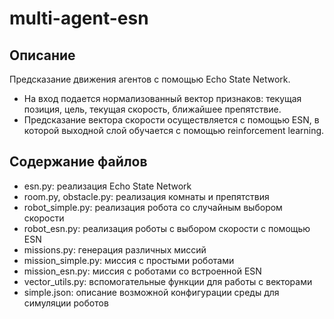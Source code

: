 # multi-agent-esn
## Описание
Предсказание движения агентов с помощью Echo State Network.
 - На вход подается нормализованный вектор признаков: текущая позиция, цель, текущая скорость, ближайшее препятствие.
 - Предсказание вектора скорости осуществляется с помощью ESN, в которой выходной слой обучается с помощью reinforcement learning.

## Содержание файлов
- esn.py: реализация Echo State Network
- room.py, obstacle.py: реализация комнаты и препятствия
- robot_simple.py: реализация робота со случайным выбором скорости
- robot_esn.py: реализация роботы с выбором скорости с помощью ESN
- missions.py: генерация различных миссий
- mission_simple.py: миссия с простыми роботами
- mission_esn.py: миссия с роботами со встроенной ESN
- vector_utils.py: вспомогательные функции для работы с векторами
- simple.json: описание возможной конфигурации среды для симуляции роботов
